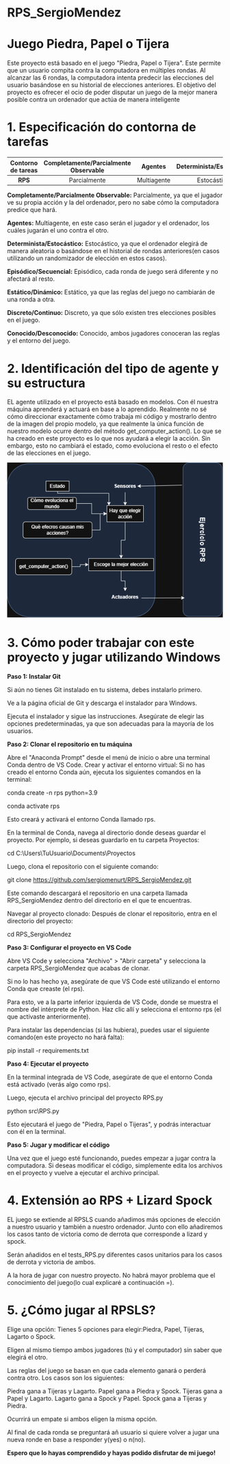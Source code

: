 # RPS_SergioMendez

# Juego Piedra, Papel o Tijera

Este proyecto está basado en el juego "Piedra, Papel o Tijera". Este permite que un usuario compita contra la computadora en múltiples rondas. Al alcanzar las 6 rondas, la computadora intenta predecir las elecciones del usuario basándose en su historial de elecciones anteriores. El objetivo del proyecto es ofrecer el ocio de poder disputar un juego de la mejor manera posible contra un ordenador que actúa de manera inteligente

# 1. Especificación do contorna de tarefas



| **Contorno de tareas** | **Completamente/Parcialmente Observable** | **Agentes**    | **Determinista/Estocástico** | **Episódico/Secuencial** | **Estático/Dinámico** | **Discreto/Continuo** | **Conocido/Desconocido** |
|:----------------------:|:---------------------------------------:|:--------------:|:---------------------------:|:------------------------:|:---------------------:|:----------------------:|:-------------------------:|
| **RPS**                | Parcialmente                            | Multiagente     | Estocástico                 | Episódico                | Estático              | Discreto               | Conocido                  |

**Completamente/Parcialmente Observable:** Parcialmente, ya que el jugador ve su propia acción y la del ordenador, pero no sabe cómo la computadora predice que hará.

**Agentes:** 
Multiagente, en este caso serán el jugador y el ordenador, los cuáles jugarán el uno contra el otro.

**Determinista/Estocástico:** 
Estocástico, ya que el ordenador elegirá de manera aleatoria o basándose en el historial de rondas anteriores(en casos utilizando un randomizador de elección en estos casos).

**Episódico/Secuencial:** 
Episódico, cada ronda de juego será diferente y no afectará al resto.

**Estático/Dinámico:** 
Estático, ya que las reglas del juego no cambiarán de una ronda a otra.

**Discreto/Continuo:** 
Discreto, ya que sólo existen tres elecciones posibles en el juego.

**Conocido/Desconocido:** 
Conocido, ambos jugadores conoceran las reglas y el entorno del juego.

# 2. Identificación del tipo de agente y su  estructura

EL agente utilizado en el proyecto está basado en modelos. Con él nuestra máquina aprenderá y actuará en base a lo aprendido. Realmente no sé cómo direccionar exactamente cómo trabaja mi código y mostrarlo dentro de la imagen del propio modelo, ya que realmente la única función de nuestro modelo ocurre dentro del método get_computer_action(). Lo que se ha creado en este proyecto es lo que nos ayudará a elegir la acción. Sin embargo, esto no cambiará el estado, como evoluciona el resto o el efecto de las elecciones en el juego.

![Modelo de agente basado en modelos](.\docs\Modelo_RPS.drawio.png)

# 3. Cómo poder trabajar con este proyecto y jugar utilizando Windows

**Paso 1: Instalar Git**

Si aún no tienes Git instalado en tu sistema, debes instalarlo primero.

Ve a la página oficial de Git y descarga el instalador para Windows.

Ejecuta el instalador y sigue las instrucciones. Asegúrate de elegir las opciones predeterminadas, ya que son adecuadas para la mayoría de los usuarios.

**Paso 2: Clonar el repositorio en tu máquina**

Abre el "Anaconda Prompt" desde el menú de inicio o abre una terminal Conda dentro de VS Code.
Crear y activar el entorno virtual: Si no has creado el entorno Conda aún, ejecuta los siguientes comandos en la terminal:

conda create -n rps python=3.9

conda activate rps

Esto creará y activará el entorno Conda llamado rps.

En la terminal de Conda, navega al directorio donde deseas guardar el proyecto. Por ejemplo, si deseas guardarlo en tu carpeta Proyectos:

cd C:\Users\TuUsuario\Documents\Proyectos

Luego, clona el repositorio con el siguiente comando:


git clone https://github.com/sergiomenurt/RPS_SergioMendez.git

Este comando descargará el repositorio en una carpeta llamada RPS_SergioMendez dentro del directorio en el que te encuentras.

Navegar al proyecto clonado: Después de clonar el repositorio, entra en el directorio del proyecto:

cd RPS_SergioMendez

**Paso 3: Configurar el proyecto en VS Code**

Abre VS Code y selecciona "Archivo" > "Abrir carpeta" y selecciona la carpeta RPS_SergioMendez que acabas de clonar.

Si no lo has hecho ya, asegúrate de que VS Code esté utilizando el entorno Conda que creaste (el rps).

Para esto, ve a la parte inferior izquierda de VS Code, donde se muestra el nombre del intérprete de Python. Haz clic allí y selecciona el entorno rps (el que activaste anteriormente).

Para instalar las dependencias (si las hubiera), puedes usar el siguiente comando(en este proyecto no hará falta):

pip install -r requirements.txt

**Paso 4: Ejecutar el proyecto**

En la terminal integrada de VS Code, asegúrate de que el entorno Conda está activado (verás algo como rps).

Luego, ejecuta el archivo principal del proyecto RPS.py

python src\RPS.py

Esto ejecutará el juego de "Piedra, Papel o Tijeras", y podrás interactuar con él en la terminal.

**Paso 5: Jugar y modificar el código**

Una vez que el juego esté funcionando, puedes empezar a jugar contra la computadora.
Si deseas modificar el código, simplemente edita los archivos en el proyecto y vuelve a ejecutar el archivo principal.

# 4. Extensión ao RPS + Lizard Spock

EL juego se extiende al RPSLS cuando añadimos más opciones de elección a nuestro usuario y también a nuestro ordenador. Junto con ello añadiremos los casos tanto de victoria como de derrota que corresponde a lizard y spock.

Serán añadidos en el tests_RPS.py diferentes casos unitarios para los casos de derrota y victoria de ambos.

A la hora de jugar con nuestro proyecto. No habrá mayor problema que el conocimiento del juego(lo cual explicaré a continuación =).

# 5. ¿Cómo jugar al RPSLS?

Elige una opción: Tienes 5 opciones para elegir:Piedra, Papel, Tijeras, Lagarto o Spock.

Eligen al mismo tiempo ambos jugadores (tú y el computador) sin saber que elegirá el otro.

Las reglas del juego se basan en que cada elemento ganará o perderá contra otro. Los casos son los siguientes:

Piedra gana a Tijeras y Lagarto.
Papel gana a Piedra y Spock.
Tijeras gana a Papel y Lagarto.
Lagarto gana a Spock y Papel.
Spock gana a Tijeras y Piedra.

Ocurrirá un empate si ambos eligen la misma opción.

Al final de cada ronda se preguntará añ usuario si quiere volver a jugar una nueva ronde en base a responder y(yes) o n(no).

**Espero que lo hayas comprendido y hayas podido disfrutar de mi juego!**